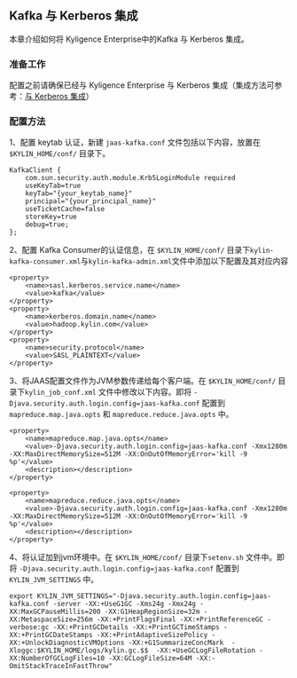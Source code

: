 ## Kafka 与 Kerberos 集成

本章介绍如何将 Kyligence Enterprise中的Kafka 与 Kerberos 集成。

### 准备工作

配置之前请确保已经与 Kyligence Enterprise 与 Kerberos 集成（集成方法可参考：[与 Kerberos 集成](./kerberos.cn.md)）

### 配置方法

1、配置 keytab 认证，新建 `jaas-kafka.conf` 文件包括以下内容，放置在 `$KYLIN_HOME/conf/` 目录下。

```
KafkaClient {
    com.sun.security.auth.module.Krb5LoginModule required
    useKeyTab=true
    keyTab="{your_keytab_name}"
    principal="{your_principal_name}"
    useTicketCache=false
    storeKey=true
    debug=true;
};
```



2、配置 Kafka Consumer的认证信息，在 `$KYLIN_HOME/conf/` 目录下`kylin-kafka-consumer.xml`与`kylin-kafka-admin.xml`文件中添加以下配置及其对应内容

```
<property>
    <name>sasl.kerberos.service.name</name>
    <value>kafka</value>
</property>
<property>
    <name>kerberos.domain.name</name>
    <value>hadoop.kylin.com</value>
</property>
<property>
    <name>security.protocol</name>
    <value>SASL_PLAINTEXT</value>
</property>
```

3、将JAAS配置文件作为JVM参数传递给每个客户端。在 `$KYLIN_HOME/conf/` 目录下`kylin_job_conf.xml` 文件中修改以下内容。即将 `-Djava.security.auth.login.config=jaas-kafka.conf`  配置到 `mapreduce.map.java.opts` 和  `mapreduce.reduce.java.opts` 中。

```
<property>
    <name>mapreduce.map.java.opts</name>
    <value>-Djava.security.auth.login.config=jaas-kafka.conf -Xmx1280m -XX:MaxDirectMemorySize=512M -XX:OnOutOfMemoryError='kill -9 %p'</value>
    <description></description>
</property>

<property>
    <name>mapreduce.reduce.java.opts</name>
    <value>-Djava.security.auth.login.config=jaas-kafka.conf -Xmx1280m -XX:MaxDirectMemorySize=512M -XX:OnOutOfMemoryError='kill -9 %p'</value>
    <description></description>
</property>
```

4、将认证加到jvm环境中。在 `$KYLIN_HOME/conf/` 目录下`setenv.sh` 文件中。即将 `-Djava.security.auth.login.config=jaas-kafka.conf`  配置到 `KYLIN_JVM_SETTINGS` 中。

```shell
export KYLIN_JVM_SETTINGS="-Djava.security.auth.login.config=jaas-kafka.conf -server -XX:+UseG1GC -Xms24g -Xmx24g -XX:MaxGCPauseMillis=200 -XX:G1HeapRegionSize=32m -XX:MetaspaceSize=256m -XX:+PrintFlagsFinal -XX:+PrintReferenceGC -verbose:gc -XX:+PrintGCDetails -XX:+PrintGCTimeStamps -XX:+PrintGCDateStamps -XX:+PrintAdaptiveSizePolicy -XX:+UnlockDiagnosticVMOptions -XX:+G1SummarizeConcMark  -Xloggc:$KYLIN_HOME/logs/kylin.gc.$$  -XX:+UseGCLogFileRotation -XX:NumberOfGCLogFiles=10 -XX:GCLogFileSize=64M -XX:-OmitStackTraceInFastThrow"
```

